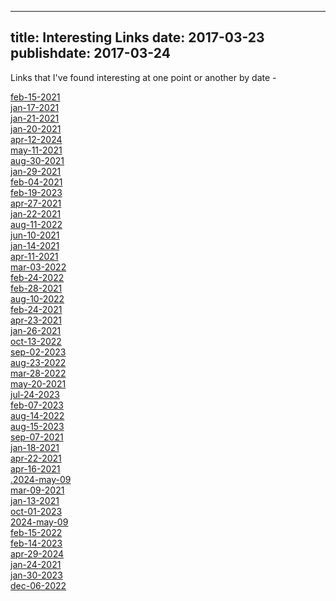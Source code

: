 
---
title: Interesting Links
date: 2017-03-23
publishdate: 2017-03-24
---

Links that I've found interesting at one point or another by date -


[feb-15-2021](links-for-feb-15-2021)<br/>[jan-17-2021](links-for-jan-17-2021)<br/>[jan-21-2021](links-for-jan-21-2021)<br/>[jan-20-2021](links-for-jan-20-2021)<br/>[apr-12-2024](links-for-apr-12-2024)<br/>[may-11-2021](links-for-may-11-2021)<br/>[aug-30-2021](links-for-aug-30-2021)<br/>[jan-29-2021](links-for-jan-29-2021)<br/>[feb-04-2021](links-for-feb-04-2021)<br/>[feb-19-2023](links-for-feb-19-2023)<br/>[apr-27-2021](links-for-apr-27-2021)<br/>[jan-22-2021](links-for-jan-22-2021)<br/>[aug-11-2022](links-for-aug-11-2022)<br/>[jun-10-2021](links-for-jun-10-2021)<br/>[jan-14-2021](links-for-jan-14-2021)<br/>[apr-11-2021](links-for-apr-11-2021)<br/>[mar-03-2022](links-for-mar-03-2022)<br/>[feb-24-2022](links-for-feb-24-2022)<br/>[feb-28-2021](links-for-feb-28-2021)<br/>[aug-10-2022](links-for-aug-10-2022)<br/>[feb-24-2021](links-for-feb-24-2021)<br/>[apr-23-2021](links-for-apr-23-2021)<br/>[jan-26-2021](links-for-jan-26-2021)<br/>[oct-13-2022](links-for-oct-13-2022)<br/>[sep-02-2023](links-for-sep-02-2023)<br/>[aug-23-2022](links-for-aug-23-2022)<br/>[mar-28-2022](links-for-mar-28-2022)<br/>[may-20-2021](links-for-may-20-2021)<br/>[jul-24-2023](links-for-jul-24-2023)<br/>[feb-07-2023](links-for-feb-07-2023)<br/>[aug-14-2022](links-for-aug-14-2022)<br/>[aug-15-2023](links-for-aug-15-2023)<br/>[sep-07-2021](links-for-sep-07-2021)<br/>[jan-18-2021](links-for-jan-18-2021)<br/>[apr-22-2021](links-for-apr-22-2021)<br/>[apr-16-2021](links-for-apr-16-2021)<br/>[.2024-may-09](links-for-.2024-may-09)<br/>[mar-09-2021](links-for-mar-09-2021)<br/>[jan-13-2021](links-for-jan-13-2021)<br/>[oct-01-2023](links-for-oct-01-2023)<br/>[2024-may-09](links-for-2024-may-09)<br/>[feb-15-2022](links-for-feb-15-2022)<br/>[feb-14-2023](links-for-feb-14-2023)<br/>[apr-29-2024](links-for-apr-29-2024)<br/>[jan-24-2021](links-for-jan-24-2021)<br/>[jan-30-2023](links-for-jan-30-2023)<br/>[dec-06-2022](links-for-dec-06-2022)<br/>